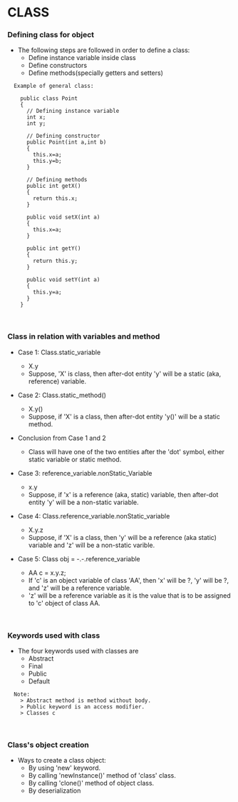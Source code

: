 # CLASS

### Defining class for object

+ The following steps are followed in order to define a class:
  + Define instance variable inside class
  + Define constructors
  + Define methods(specially getters and setters)

```
  Example of general class:

    public class Point
    {
      // Defining instance variable
      int x;
      int y;

      // Defining constructor
      public Point(int a,int b)
      {
    	this.x=a;
    	this.y=b;
      }

      // Defining methods
      public int getX()
      {
    	return this.x;
      }

      public void setX(int a)
      {
    	this.x=a;
      }

      public int getY()
      {
    	return this.y;
      }

      public void setY(int a)
      {
    	this.y=a;
      }
    }
```

<br>

### Class in relation with variables and method

+ Case 1: Class.static_variable
  + X.y
  + Suppose, 'X' is class, then after-dot entity 'y' will be a static (aka, reference) variable.

+ Case 2: Class.static_method()
  + X.y()
  + Suppose, if 'X' is a class, then after-dot entity 'y()' will be a static method.

+ Conclusion from Case 1 and 2
  + Class will have one of the two entities after the 'dot' symbol, either static variable or static method.

+ Case 3: reference_variable.nonStatic_Variable
  + x.y
  + Suppose, if 'x' is a reference (aka, static) variable, then after-dot entity 'y' will be a non-static variable.

+ Case 4: Class.reference_variable.nonStatic_variable
  + X.y.z
  + Suppose, if 'X' is a class, then 'y' will be a reference (aka static) variable and 'z' will be a non-static varible.

+ Case 5: Class obj =  -.-.reference_variable 
  + AA c = x.y.z;
  + If 'c' is an object variable of class 'AA', then 'x' will be ?, 'y' will be ?, and 'z' will be a reference variable.
  + 'z' will be a reference variable as it is the value that is to be assigned to 'c' object of class AA.

<br>

### Keywords used with class

+ The four keywords used with classes are
  + Abstract
  + Final
  + Public
  + Default

```
  Note:
    > Abstract method is method without body.
    > Public keyword is an access modifier.
    > Classes c
```

<br>

### Class's object creation

+ Ways to create a class object:
  + By using 'new' keyword.
  + By calling 'newInstance()' method of 'class' class.
  + By calling 'clone()' method of object class.
  + By deserialization
